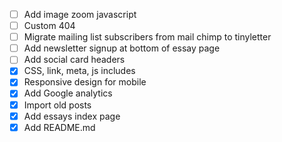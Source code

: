 - [ ] Add image zoom javascript
- [ ] Custom 404
- [ ] Migrate mailing list subscribers from mail chimp to tinyletter
- [ ] Add newsletter signup at bottom of essay page
- [ ] Add social card headers
- [x] CSS, link, meta, js includes
- [x] Responsive design for mobile
- [x] Add Google analytics
- [x] Import old posts
- [x] Add essays index page
- [x] Add README.md